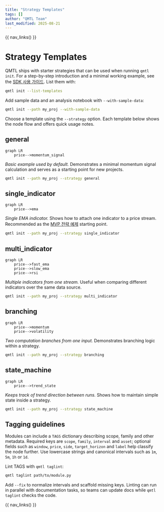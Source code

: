 ```yaml
---
title: "Strategy Templates"
tags: []
author: "QMTL Team"
last_modified: 2025-08-21
---
```


{{ nav_links() }}

<!-- markdownlint-disable MD013 MD025 MD012 -->

# Strategy Templates

QMTL ships with starter strategies that can be used when running `qmtl init`.
For a step-by-step introduction and a minimal working example, see the
[SDK 사용 가이드](../guides/sdk_tutorial.md).
List them with:

```bash
qmtl init --list-templates
```

Add sample data and an analysis notebook with `--with-sample-data`:

```bash
qmtl init --path my_proj --with-sample-data
```

Choose a template using the `--strategy` option. Each template below shows the
node flow and offers quick usage notes.

## general

```mermaid
graph LR
    price-->momentum_signal
```

*Basic example used by default.* Demonstrates a minimal momentum signal
calculation and serves as a starting point for new projects.

```bash
qmtl init --path my_proj --strategy general
```

## single_indicator

```mermaid
graph LR
    price-->ema
```

*Single EMA indicator.* Shows how to attach one indicator to a price stream.
Recommended as the [MVP 전략 예제](../guides/sdk_tutorial.md) starting point.

```bash
qmtl init --path my_proj --strategy single_indicator
```

## multi_indicator

```mermaid
graph LR
    price-->fast_ema
    price-->slow_ema
    price-->rsi
```

*Multiple indicators from one stream.* Useful when comparing different
indicators over the same data source.

```bash
qmtl init --path my_proj --strategy multi_indicator
```

## branching

```mermaid
graph LR
    price-->momentum
    price-->volatility
```

*Two computation branches from one input.* Demonstrates branching logic within a
strategy.

```bash
qmtl init --path my_proj --strategy branching
```

## state_machine

```mermaid
graph LR
    price-->trend_state
```

*Keeps track of trend direction between runs.* Shows how to maintain simple
state inside a strategy.

```bash
qmtl init --path my_proj --strategy state_machine
```

## Tagging guidelines

Modules can include a `TAGS` dictionary describing scope, family and other
metadata. Required keys are `scope`, `family`, `interval` and `asset`; optional
fields such as `window`, `price`, `side`, `target_horizon` and `label` help
classify the node further. Use lowercase strings and canonical intervals such as
`1m`, `5m`, `1h` or `1d`.

Lint TAGS with `qmtl taglint`:

```bash
qmtl taglint path/to/module.py
```

Add `--fix` to normalize intervals and scaffold missing keys. Linting can run in
parallel with documentation tasks, so teams can update docs while `qmtl taglint`
checks the code.

{{ nav_links() }}


